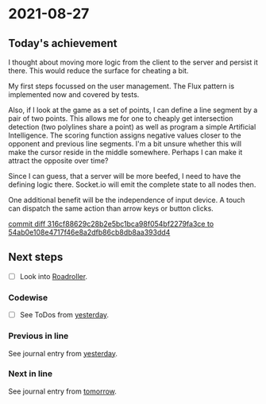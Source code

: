 # 2021-08-27

## Today's achievement

I thought about moving more logic from the client to the server and persist it
there. This would reduce the surface for cheating a bit.

My first steps focussed on the user management.
The Flux pattern is implemented now and covered by tests.

Also, if I look at the game as a set of points, I can define a line segment
by a pair of two points. This allows me for one to cheaply get intersection
detection (two polylines share a point) as well as program a simple
Artificial Intelligence. The scoring function assigns negative values closer
to the opponent and previous line segments. I'm a bit unsure whether this will
make the cursor reside in the middle somewhere. Perhaps I can make it attract
the opposite over time?

Since I can guess, that a server will be more beefed, I need to have the
defining logic there. Socket.io will emit the complete state to all nodes then.

One additional benefit will be the independence of input device. A touch can
dispatch the same action than arrow keys or button clicks.

[commit diff 316cf88629c28b2e5bc1bca98f054bf2279fa3ce to 54ab0e108e4717f46e8a2dfb86cb8db8aa393dd4][diff]

## Next steps

- [ ] Look into [Roadroller][roadroller].

### Codewise

- [ ] See ToDos from [yesterday][yesterday].

### Previous in line

See journal entry from [yesterday][yesterday].

### Next in line

See journal entry from [tomorrow][tomorrow].

[diff]: https://jaenis.ch/hobbies/coding/repos/ryuno-ki/js13kgames-2021/compare/316cf88629c28b2e5bc1bca98f054bf2279fa3ce...54ab0e108e4717f46e8a2dfb86cb8db8aa393dd4
[roadroller]: https://lifthrasiir.github.io/roadroller/
[tomorrow]: ./2021-08-28.md
[yesterday]: ./2021-08-26.md
